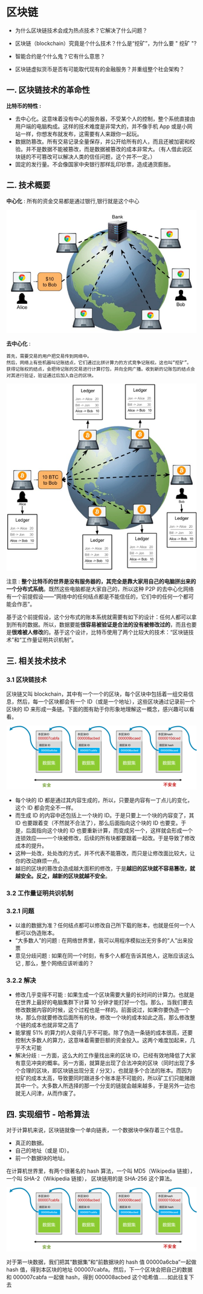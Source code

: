# 区块链

- 为什么区块链技术会成为热点技术？它解决了什么问题？

- 区块链（blockchain）究竟是个什么技术？什么是“挖矿”，为什么要 " 挖矿 "?
- 智能合约是个什么鬼？它有什么意思？
- 区块链虚拟货币是否有可能取代现有的金融服务？并重组整个社会架构？

## 一. 区块链技术的革命性
**比特币的特性 :** 

- 去中心化。这意味着没有中心的服务器，不受某个人的控制，整个系统直接由用户端的电脑构成。这样的技术难度是非常大的，并不像手机 App 或是小网站一样，你想发布就发布，这需要有人来跟你一起玩。
- 数据防篡改。所有交易记录全量保存，并公开给所有的人，而且还被加密和校验。并不是数据不能被篡改，而是数据被篡改的成本非常大。（有人借此说区块链的不可篡改可以解决人类的信任问题，这个并不一定。）
- 固定的发行量。不会像国家中央银行那样乱印钞票，造成通货膨胀。



## 二. 技术概要
**中心化** : 所有的资金交易都是通过银行,银行就是这个中心

![173161633405232_.pic](../resources/technology/11.png)

**去中心化** : 

```
首先，需要交易的用户把交易传到网络中。
然后，网络上有些机器叫记账结点，它们通过比拼计算力的方式竞争记账权。这也叫“挖矿”。
获得记账权的结点，会把待记账的交易进行计算打包，并向全网广播。收到新的记账包的结点会对其进行验证，验证通过后加入自己的区块。
```

![image-20211005114115406](../resources/technology/12.png)

注意 : **整个比特币的世界是没有服务器的，其完全是靠大家用自己的电脑拼出来的一个分布式系统**。既然这些电脑都是大家自己的，所以这种 P2P 的去中心化网络有一个前提假设——“网络中的任何结点都是不能信任的，它们中的任何一个都可能会作恶”。

基于这个前提假设，这个分布式的账本系统就需要有如下的设计：任何人都可以拿到所有的数据。所以，数据要能**很容易被验证是合法的没有被修改过的**，而且也要是**很难被人修改**的。基于这个设计，比特币使用了两个比较大的技术：“区块链技术”和“工作量证明共识机制”。

## 三. 相关技术技术

### 3.1 区块链技术
区块链又叫 blockchain，其中有一个一个的区块，每个区块中包括着一组交易信息，然后，每一个区块都会有一个 ID（或是一个地址），这些区块通过记录前一个区块的 ID 来形成一条链。下面的图有助于你形象地理解这一概念，感兴趣可以看看。

![image-20211005114449947](../resources/technology/13.png)

- 每个块的 ID 都是通过其内容生成的，所以，只要是内容有一丁点儿的变化，这个 ID 都会完全不一样。
- 而生成 ID 的内容中还包括上一个块的 ID。于是只要上一个块的内容变了，其 ID 也要跟着变（不然就不合法了），那么后面指向这个块的 ID 也要变。于是，后面指向这个块的 ID 也要重新计算，而变成另一个，这样就会形成一个连锁效应——一个块被修改，后续的所有块都要跟着一起改。于是导致了修改成本的提升。
- 这种一处改，处处改的方式，并不代表不能篡改，而只是让修改面比较大，让你的改动麻烦一点。
- 越旧的区块的篡改会造成越大面积的修改，于是**越旧的区块就不容易篡改，就越安全。反之，越新的区块就越不安全**。

### 3.2 工作量证明共识机制

### 3.2.1 问题
- 以谁的数据为准？任何结点都可以修改自己所下载的账本，也就是任何一个人都可以伪造账本。
- “大多数人”的问题 : 在网络世界里，我可以用程序模拟出无穷多的“人”出来投票
- 意见分歧问题 : 如果在同一个时刻，有多个人都在告诉其他人，这账应该这么记 , 那么，整个网络应该听谁的？

### 3.2.2 解决
- 修改几乎变得不可能 : 如果生成一个区块需要大量的长时间的计算力。也就是在世界上最好的电脑集群下计算 10 分钟才能打好一个包。那么，当我们要去修改数据内容的时候，这个过程也是一样的。前面说过，如果你要伪造一个块，那么你就要修改后面所有的块，修改一个块的成本如此之高，那么修改整个链的成本也就非常之高了
- 能掌握 51% 的算力的人变得几乎不可能。除了伪造一条链的成本很高，还要控制大多数人的算力，这意味着需要巨额的资金投入。这两个难度加起来，几乎不太可能
- 解决分歧 : 一方面，这么大的工作量找出来的区块 ID，已经有效地降低了大家有意见冲突的概率。另一方面，就算是出现了合法冲突的区块（同时出现了多个合理的区块，即区块链出现分支 / 分叉），也就是多个合法的账本。而因为挖矿的成本太高，导致要同时跟进多个账本是不可能的，所以矿工们只能赌跟其中一个。大多数人所选择的那一个分支的链就会越来越多，于是另外一边也就无人问津，从而作废了。

## 四. 实现细节 - 哈希算法

对于计算机来说，区块链就像一个单向链表，一个数据块中保存着三个信息。
- 真正的数据。
- 自己的地址（或是 ID）。
- 前一个数据块的地址。


在计算机世界里，有两个很著名的 hash 算法，一个叫 MD5（Wikipedia 链接），一个叫 SHA-2（Wikipedia 链接）， 区块链用的是 SHA-256 这个算法。

![image-20211005114449947](../resources/technology/13.png)

对于第一块数据，我们把其“数据集”和“前数据块的 hash 值 00000a6cba”一起做 hash 值，得到本区块的地址 000007cabfa。然后，下一个区块会把自己的数据和 000007cabfa 一起做 hash，得到 000008acbed 这个哈希值……如此往复下去

















